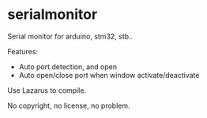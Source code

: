 # serialmonitor

Serial monitor for arduino, stm32, stb..

Features:

- Auto port detection, and open
- Auto open/close port when window activate/deactivate

Use Lazarus to compile.

No copyright, no license, no problem.